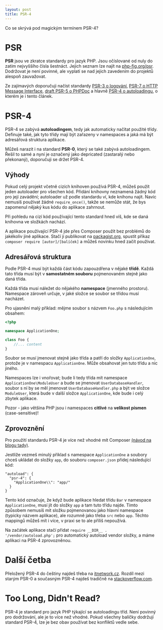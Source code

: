 ```yaml
---
layout: post
title: PSR-4
---
```


Co se skrývá pod magickým termínem PSR-4?

# PSR
**PSR** jsou ve zkratce standardy pro jazyk PHP. Jsou očíslované od nuly do zatím nejvyššího čísla šestnáct. Jejich seznam lze najít na [php-fig.org/psr](http://www.php-fig.org/psr/). Dodržovat je není povinné, ale vyplatí se nad jejich zavedením do projektů alespoň zauvažovat.

Ze zajímavých doporučuji načíst standardy [PSR-3 o logování](http://www.php-fig.org/psr/psr-3/), [PSR-7 o HTTP Message Interface](http://www.php-fig.org/psr/psr-7/), [draft PSR-5 o PHPDoc](https://github.com/phpDocumentor/fig-standards/tree/master/proposed) a hlavně [PSR-4 o autoloadingu](http://www.php-fig.org/psr/psr-4/), o kterém je i tento článek. 


# PSR-4
PSR-4 se zabývá **autoloadingem**, tedy jak automaticky načítat použité třídy. Definuje také, jak tyto třídy mají být zařazeny v namespaces a jaká má být adresářová struktura aplikace. 

Můžeš narazit i na standard **PSR-0**, který se také zabývá autoloadingem. Řešil to samé a nyní je označený jako depricated (zastaralý nebo překonaný), doporučuji se držet PSR-4. 

## Výhody
Pokud celý projekt včetně cizích knihoven používá PSR-4, můžeš použít jeden autoloader pro všechen kód. Přidání knihovny neznamená žádný kód pro její zavádění; autoloader už podle standardu ví, kde knihonu najít. Navíc nemusíš používat žádné `require_once()`, takže se nemůže stát, že bys zapomenul nějaký kus kódu do aplikace zahrnout. 

Při pohledu na cizí kód používající tento standard hned víš, kde se daná knihovna ve složkách nachází. 

A aplikace používající PSR-4 jde přes Composer použít bez problémů do jakékoliv jiné aplikace. Stačí ji publikovat na [packagist.org](https://packagist.org/), spustit příkaz `composer require [autor]/[balíček]` a můžeš novinku hned začít používat.

## Adresářová struktura
Podle PSR-4 musí být každá část kódu zapouzdřena v nějaké **třídě**. Každá tato třída musí být v **samostatném souboru** pojmenovaném stejně jako daná třída. 

Každá třída musí náležet do nějakého **namespace** (jmenného prostoru). Namespace zároveň určuje, v jaké složce se soubor se třídou musí nacházet.

Pro ujasnění malý příklad: mějme soubor s názvem `Foo.php` s následujícím obsahem: 

```php
<?php

namespace ApplicationOne;

class Foo {
    //... content
}

```

Soubor se musí jmenovat stejně jako třída a patří do složky `ApplicationOne`, protože je v namespacu `ApplicationOne`. Může obsahovat jen tuto třídu a nic jiného. 

Namespaces lze i vnořovat; bude li tedy třída mít namespace `ApplicationOne\ModuleUser` a bude se jmenovat `UserDatabaseHandler`, soubor s ní by se měl jmenovat `UserDatabaseHandler.php` a být ve složce `ModuleUser`, která bude v další složce `ApplicationOne`, kde bude i celý zbytek aplikace. 

Pozor - jako většina PHP jsou i namespaces **citlivé** na **velikost písmen** (case-sensitive)!

## Zprovoznění
Pro použití standardu PSR-4 je více než vhodné mít Composer [(návod na blogu tady)](http://jakpsatphp.cz/Jak-psat-php-Zavislosti+verzovaci-systemy+debugging/#composer). 

Jestliže vezmeš minulý příklad s namespace `ApplicationOne` a soubory chceš ukládat do složky `app`, do souboru `composer.json` přidej následující kód: 

```
"autoload": {
  "psr-4": {
    "ApplicationOne\\": "app/"
  }
}
```

Tento kód označuje, že když bude aplikace hledat třídu `Bar` v namespace `ApplicationOne`, musí jít do složky `app` a tam tuto třídu najde. Tímto způsobem nemusíš mít složku pojmenovanou jako hlavní namespace (typicky názvem aplikace), ale rozumně jako třeba  `src` nebo `app`. Těchto mappingů můžeš mít i více, v praxi se to ale příliš nepoužívá. 

Na začátek aplikace stačí přidat `require __DIR__ . '/vendor/autoload.php';` pro automatický autoload vendor složky, a máme aplikaci na PSR-4 zprovozněnou. 


# Další četba
Přeložený PSR-4 do češtiny najdeš třeba na [itnetwork.cz](https://www.itnetwork.cz/php/psr/standardy-jazyka-php-psr-4-autoloading). Rozdíl mezi starým PSR-0 a současným PSR-4 najdeš tradičně na [stackoverflow.com](https://stackoverflow.com/questions/24868586/what-is-the-difference-between-psr-0-and-psr-4). 

# Too Long, Didn't Read?
PSR-4 je standard pro jazyk PHP týkající se autoloadingu tříd. Není povinný pro dodržování, ale je to více než vhodné. Pokud všechny balíčky dodržují standard PSR-4, lze je bez obav používat bez konfliktů vedle sebe. 
